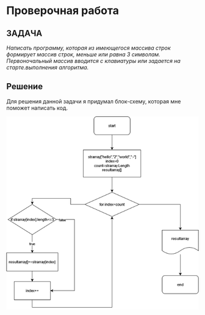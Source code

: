# Проверочная работа

## ЗАДАЧА 
*Написать программу, которая из имеющегося массива строк формирует массив строк, меньше или равна 3 символам. Первоночальный массив вводится с клавиатуры или задается на старте.выполнения алгоритма.*

## Решение 
Для решения данной  задачи я придумал блок-схему, которая мне поможет написать код.

![Блок-Схема,Алгоритм](dzitog.png)
